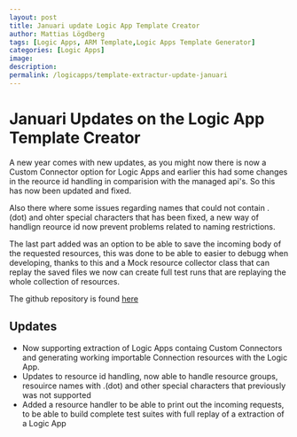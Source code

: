 ```yaml
---
layout: post
title: Januari update Logic App Template Creator
author: Mattias Lögdberg
tags: [Logic Apps, ARM Template,Logic Apps Template Generator]
categories: [Logic Apps]
image: 
description: 
permalink: /logicapps/template-extractur-update-januari
---
```


# Januari Updates on the Logic App Template Creator

A new year comes with new updates, as you might now there is now a Custom Connector option for Logic  Apps and earlier this had some changes in the reource id handling in comparision with the managed api's. So this has now been updated and fixed.

Also there where some issues regarding names that could not contain . (dot) and ohter special characters that has been fixed, a new way of handlign reource id now prevent problems related to naming restrictions.

The last part added was an option to be able to save the incoming body of the requested resources, this was done to be able to easier to debugg when developing, thanks to this and a Mock resource collector class  that can replay the saved files we  now can create full test runs that are replaying the whole collection of resources.

The github repository is found [here](https://github.com/jeffhollan/LogicAppTemplateCreator)

## Updates
* Now supporting extraction of Logic Apps containg Custom Connectors and generating working importable Connection resources with the Logic App.
* Updates to resource id handling, now able to handle resource groups, resouirce names with .(dot) and other special characters that previously was not supported
* Added a resource handler to be able to print out the incoming requests, to be able to build complete test suites with full replay of a extraction of a Logic App